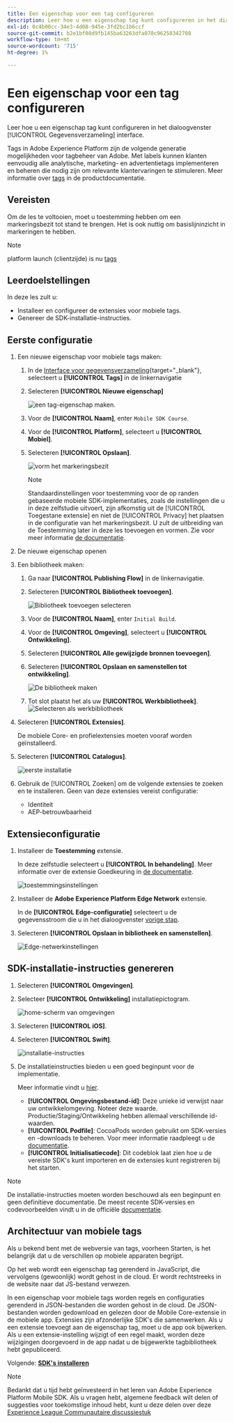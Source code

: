 ```yaml
---
title: Een eigenschap voor een tag configureren
description: Leer hoe u een eigenschap tag kunt configureren in het dialoogvenster [!UICONTROL Gegevensverzameling] interface.
exl-id: 0c4b00cc-34e3-4d08-945e-3fd2bc1b6ccf
source-git-commit: b2e1bf08d9fb145ba63263dfa078c96258342708
workflow-type: tm+mt
source-wordcount: '715'
ht-degree: 1%

---
```


# Een eigenschap voor een tag configureren

Leer hoe u een eigenschap tag kunt configureren in het dialoogvenster [!UICONTROL Gegevensverzameling] interface.

Tags in Adobe Experience Platform zijn de volgende generatie mogelijkheden voor tagbeheer van Adobe. Met labels kunnen klanten eenvoudig alle analytische, marketing- en advertentietags implementeren en beheren die nodig zijn om relevante klantervaringen te stimuleren. Meer informatie over [tags](https://experienceleague.adobe.com/docs/experience-platform/tags/home.html?lang=nl) in de productdocumentatie.

## Vereisten

Om de les te voltooien, moet u toestemming hebben om een markeringsbezit tot stand te brengen. Het is ook nuttig om basislijninzicht in markeringen te hebben.

>[!NOTE]
>
> platform launch (clientzijde) is nu [tags](https://experienceleague.adobe.com/docs/experience-platform/tags/home.html?lang=en)

## Leerdoelstellingen

In deze les zult u:

* Installeer en configureer de extensies voor mobiele tags.
* Genereer de SDK-installatie-instructies.

## Eerste configuratie

1. Een nieuwe eigenschap voor mobiele tags maken:
   1. In de [Interface voor gegevensverzameling](https://experience.adobe.com/data-collection/){target="_blank"}, selecteert u **[!UICONTROL Tags]** in de linkernavigatie
   1. Selecteren **[!UICONTROL Nieuwe eigenschap]**

      ![een tag-eigenschap maken](assets/mobile-tags-new-property.png).
   1. Voor de **[!UICONTROL Naam]**, enter `Mobile SDK Course`.
   1. Voor de **[!UICONTROL Platform]**, selecteert u **[!UICONTROL Mobiel]**.
   1. Selecteren  **[!UICONTROL Opslaan]**.

      ![vorm het markeringsbezit](assets/mobile-tags-property-config.png)

      >[!NOTE]
      >
      > Standaardinstellingen voor toestemming voor de op randen gebaseerde mobiele SDK-implementaties, zoals de instellingen die u in deze zelfstudie uitvoert, zijn afkomstig uit de [!UICONTROL Toegestane extensie] en niet de [!UICONTROL Privacy] het plaatsen in de configuratie van het markeringsbezit. U zult de uitbreiding van de Toestemming later in deze les toevoegen en vormen. Zie voor meer informatie [de documentatie](https://developer.adobe.com/client-sdks/documentation/privacy-and-gdpr/).


1. De nieuwe eigenschap openen
1. Een bibliotheek maken:

   1. Ga naar **[!UICONTROL Publishing Flow]** in de linkernavigatie.
   1. Selecteren **[!UICONTROL Bibliotheek toevoegen]**.

      ![Bibliotheek toevoegen selecteren](assets/mobile-tags-create-library.png)

   1. Voor de **[!UICONTROL Naam]**, enter `Initial Build`.
   1. Voor de **[!UICONTROL Omgeving]**, selecteert u **[!UICONTROL Ontwikkeling]**.
   1. Selecteren  **[!UICONTROL Alle gewijzigde bronnen toevoegen]**.
   1. Selecteren **[!UICONTROL Opslaan en samenstellen tot ontwikkeling]**.

      ![De bibliotheek maken](assets/mobile-tags-save-library.png)

   1. Tot slot plaatst het als uw **[!UICONTROL Werkbibliotheek]**.
      ![Selecteren als werkbibliotheek](assets/mobile-tags-working-library.png)
1. Selecteren **[!UICONTROL Extensies]**.

   De mobiele Core- en profielextensies moeten vooraf worden geïnstalleerd.

1. Selecteren **[!UICONTROL Catalogus]**.

   ![eerste installatie](assets/mobile-tags-starting.png)

1. Gebruik de [!UICONTROL Zoeken] om de volgende extensies te zoeken en te installeren. Geen van deze extensies vereist configuratie:
   * Identiteit
   * AEP-betrouwbaarheid

## Extensieconfiguratie

1. Installeer de **Toestemming** extensie.

   In deze zelfstudie selecteert u **[!UICONTROL In behandeling]**. Meer informatie over de extensie Goedkeuring in [de documentatie](https://developer.adobe.com/client-sdks/documentation/consent-for-edge-network/).

   ![toestemmingsinstellingen](assets/mobile-tags-extension-consent.png)

1. Installeer de **Adobe Experience Platform Edge Network** extensie.

   In de **[!UICONTROL Edge-configuratie]** selecteert u de gegevensstroom die u in het dialoogvenster [vorige stap](create-datastream.md).

1. Selecteren **[!UICONTROL Opslaan in bibliotheek en samenstellen]**.

   ![Edge-netwerkinstellingen](assets/mobile-tags-extension-edge.png)


## SDK-installatie-instructies genereren

1. Selecteren **[!UICONTROL Omgevingen]**.

1. Selecteer **[!UICONTROL Ontwikkeling]** installatiepictogram.

   ![home-scherm van omgevingen](assets/mobile-tags-environments.png)

1. Selecteren **[!UICONTROL iOS]**.

1. Selecteren **[!UICONTROL Swift]**.

   ![installatie-instructies](assets/mobile-tags-install-instructions.png)

1. De installatieinstructies bieden u een goed beginpunt voor de implementatie.

   Meer informatie vindt u [hier](https://developer.adobe.com/client-sdks/documentation/getting-started/get-the-sdk/).

   * **[!UICONTROL Omgevingsbestand-id]**: Deze unieke id verwijst naar uw ontwikkelomgeving. Noteer deze waarde. Productie/Staging/Ontwikkeling hebben allemaal verschillende id-waarden.
   * **[!UICONTROL Podfile]**: CocoaPods worden gebruikt om SDK-versies en -downloads te beheren. Voor meer informatie raadpleegt u de [documentatie](https://cocoapods.org/).
   * **[!UICONTROL Initialisatiecode]**: Dit codeblok laat zien hoe u de vereiste SDK&#39;s kunt importeren en de extensies kunt registreren bij het starten.

>[!NOTE]
>De installatie-instructies moeten worden beschouwd als een beginpunt en geen definitieve documentatie. De meest recente SDK-versies en codevoorbeelden vindt u in de officiële [documentatie](https://developer.adobe.com/client-sdks/documentation/).

## Architectuur van mobiele tags

Als u bekend bent met de webversie van tags, voorheen Starten, is het belangrijk dat u de verschillen op mobiele apparaten begrijpt.

Op het web wordt een eigenschap tag gerenderd in JavaScript, die vervolgens (gewoonlijk) wordt gehost in de cloud. Er wordt rechtstreeks in de website naar dat JS-bestand verwezen.

In een eigenschap voor mobiele tags worden regels en configuraties gerenderd in JSON-bestanden die worden gehost in de cloud. De JSON-bestanden worden gedownload en gelezen door de Mobile Core-extensie in de mobiele app. Extensies zijn afzonderlijke SDK&#39;s die samenwerken. Als u een extensie toevoegt aan de eigenschap tag, moet u de app ook bijwerken. Als u een extensie-instelling wijzigt of een regel maakt, worden deze wijzigingen doorgevoerd in de app nadat u de bijgewerkte tagbibliotheek hebt gepubliceerd.

Volgende: **[SDK&#39;s installeren](install-sdks.md)**

>[!NOTE]
>
>Bedankt dat u tijd hebt geïnvesteerd in het leren van Adobe Experience Platform Mobile SDK. Als u vragen hebt, algemene feedback wilt delen of suggesties voor toekomstige inhoud hebt, kunt u deze delen over deze [Experience League Communautaire discussiestuk](https://experienceleaguecommunities.adobe.com/t5/adobe-experience-platform-launch/tutorial-discussion-implement-adobe-experience-cloud-in-mobile/td-p/443796)